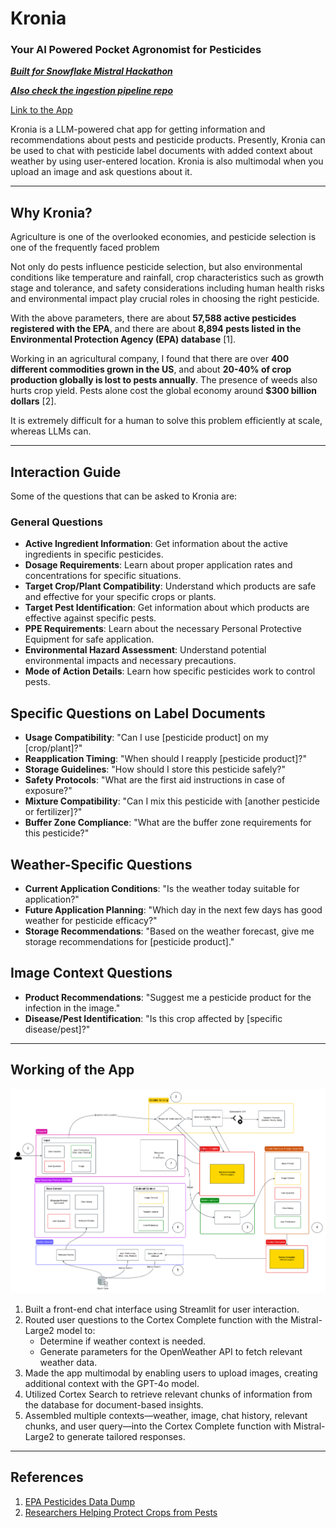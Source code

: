 # Kronia

### Your AI Powered Pocket Agronomist for Pesticides

[**_Built for Snowflake Mistral Hackathon_**](https://snowflake-mistral-rag.devpost.com/)

[**_Also check the ingestion pipeline repo_**](https://github.com/AjjayK/sf-epa-data-ingestion)

[Link to the App](https://kronia.streamlit.app/)

Kronia is a LLM-powered chat app for getting information and recommendations about pests and pesticide products. Presently, Kronia can be used to chat with pesticide label documents with added context about weather by using user-entered location. Kronia is also multimodal when you upload an image and ask questions about it.

---

## Why Kronia?

Agriculture is one of the overlooked economies, and pesticide selection is one of the frequently faced problem

Not only do pests influence pesticide selection, but also environmental conditions like temperature and rainfall, crop characteristics such as growth stage and tolerance, and safety considerations including human health risks and environmental impact play crucial roles in choosing the right pesticide.

With the above parameters, there are about **57,588 active pesticides registered with the EPA**, and there are about **8,894 pests listed in the Environmental Protection Agency (EPA) database** [1].

Working in an agricultural company, I found that there are over **400 different commodities grown in the US**, and about **20-40% of crop production globally is lost to pests annually**. The presence of weeds also hurts crop yield. Pests alone cost the global economy around **$300 billion dollars** [2].

It is extremely difficult for a human to solve this problem efficiently at scale, whereas LLMs can.

---

## Interaction Guide

Some of the questions that can be asked to Kronia are:

### General Questions
   * **Active Ingredient Information**: Get information about the active ingredients in specific pesticides.
   * **Dosage Requirements**: Learn about proper application rates and concentrations for specific situations.
   * **Target Crop/Plant Compatibility**: Understand which products are safe and effective for your specific crops or plants.
   * **Target Pest Identification**: Get information about which products are effective against specific pests.
   * **PPE Requirements**: Learn about the necessary Personal Protective Equipment for safe application.
   * **Environmental Hazard Assessment**: Understand potential environmental impacts and necessary precautions.
   * **Mode of Action Details**: Learn how specific pesticides work to control pests.

## Specific Questions on Label Documents
   * **Usage Compatibility**: "Can I use [pesticide product] on my [crop/plant]?"
   * **Reapplication Timing**: "When should I reapply [pesticide product]?"
   * **Storage Guidelines**: "How should I store this pesticide safely?"
   * **Safety Protocols**: "What are the first aid instructions in case of exposure?"
   * **Mixture Compatibility**: "Can I mix this pesticide with [another pesticide or fertilizer]?"
   * **Buffer Zone Compliance**: "What are the buffer zone requirements for this pesticide?"

   ## Weather-Specific Questions
   * **Current Application Conditions**: "Is the weather today suitable for application?"
   * **Future Application Planning**: "Which day in the next few days has good weather for pesticide efficacy?"
   * **Storage Recommendations**: "Based on the weather forecast, give me storage recommendations for [pesticide product]."

   ## Image Context Questions
   * **Product Recommendations**: "Suggest me a pesticide product for the infection in the image."
   * **Disease/Pest Identification**: "Is this crop affected by [specific disease/pest]?"

---

## Working of the App
![Kronia App Workflow](Kronia%20App%20Workflow.png)
1. Built a front-end chat interface using Streamlit for user interaction.
2. Routed user questions to the Cortex Complete function with the Mistral-Large2 model to:
   - Determine if weather context is needed.
   - Generate parameters for the OpenWeather API to fetch relevant weather data.
3. Made the app multimodal by enabling users to upload images, creating additional context with the GPT-4o model.
4. Utilized Cortex Search to retrieve relevant chunks of information from the database for document-based insights.
5. Assembled multiple contexts—weather, image, chat history, relevant chunks, and user query—into the Cortex Complete function with Mistral-Large2 to generate tailored responses.

---

## References

1. [EPA Pesticides Data Dump](https://www3.epa.gov/pesticides/appril/apprildatadump_public.xlsx)
2. [Researchers Helping Protect Crops from Pests](https://www.nifa.usda.gov/about-nifa/blogs/researchers-helping-protect-crops-pests)

